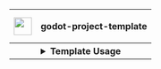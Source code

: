 <table align=right border="0">
<tr>
<th>
    
<img src='https://github.com/loteque/godot-project-template/assets/69282314/9ff1f807-468a-476b-9c54-dd19b0f15aa0' widtth=32 height=32 /> 
    
</th>
<th align=left> 

**godot-project-template**

</th>
</tr>
<tr>
<th>
</th>
<th align=left>
    
<details>
<summary>Template Usage</summary>

## Features:
* **GitHub pages auto-deploy**
* **itch.io auto-delivery** 
* **best practices dir stucture** 
* **_Optional_**  
  * **git-LFS** 
  * **GUT (Godot Unit Testing)**

## itch.io and GitHub pages auto deploy step by step
<details>
  <summary>Sign in to GitHub and Itch.io:</Summary>

0) Make sure you are signed in to both github and itch.io
  * https://github.com/login
  * https://itch.io/login

</details>
<details>
  <summary> Create a GitHub Personal Access Token for the project:</summary>

1) Create a [Personal Access Token](https://github.com/settings/tokens), in your GitHub user account settings, with the following permissions:
    * Contents - Read and Write
    * Metadata - Read-only
    * Pages - Read and Write
![image](https://github.com/loteque/godot-project-template/assets/69282314/7738951b-62d8-4cf2-9d2a-a7c79069109d)

</details>
<details>
  <summary>Add personal access token to repo secrets:</Summary>

2) add Personal Acess Token as a repository secret with name GH_CREDENTIALS
    * 👉 `https://github.com/<your-github-username>/<your-repository-name>/settings/secrets/actions`
![image](https://user-images.githubusercontent.com/69282314/184680197-b607040d-7a3a-4b8a-bb3d-d670d9d0d933.png)

</details>
<details>
  <summary>Set read and write permission for the workflow:</summary>

3) Make sure `read and write` permissions are set on workflows:
    * 👉 `https://github.com/<your-github-username>/<your-repository-name>/settings/actions`
![image](https://github.com/loteque/godot-project-template/assets/69282314/7e41b9a3-d075-4689-b6bb-7893e3e88eee)

</details>
<details>
  <summary>Setup GitHub Pages:</summary>

4) Setup pages for the repository:
    * 👉 `https://github.com/<your-github-username>/<your-repository-name>/settings/pages`
![image](https://github.com/loteque/godot-project-template/assets/69282314/9d1c1f01-9047-468e-8d14-e43169b4f410)

</details>
<details>
  <summary>Customize the workflow yaml to your project:</summary>

5) Edit the .github/workflows/godot-ci.yml file:
    * 👉 `https://github.com/<your-github-username>/<your-repository-name>/blob/main/.github/workflows/godot-ci.yml`
    ```yaml
    name: "godot-ci export"
    on: 
      push:
        tags:
          - "v*"

    env:
    👉  GODOT_VERSION: X.x    #your-godot-version probably "3.5"
    👉  EXPORT_NAME: string   #the-name-of-your-project
    ```
    * After the godot-ci workflow completes you will find your game at <your-username>.github.io/<your-repos-name>
    
</details>
<details>
  <summary>Create a butler API token:</summary>

* Generate an [API token](https://itch.io/user/settings/api-keys) in itch.io settings

</details>
<details>
  <summary>Add Token to repo Secrets:</summary>

* add the token to yout repository secrets with name BUTLER_CREDENTIALS
    * 👉 `https://github.com/<your-github-username>/<your-repository-name>/settings/secrets/actions`
![image](https://user-images.githubusercontent.com/69282314/184680197-b607040d-7a3a-4b8a-bb3d-d670d9d0d933.png)
</details>
<details>
  <summary>Customize the deploy yaml to your project:</summary>

* Edit .github/workflows/publish-to-itchio.yml
    * 👉 `https://github.com/<your-github-username>/<your-repository-name>/blob/main/.github/workflows/publish-to-itchio.yml`
    ```yaml
    name: "publish to itch.io"
    on:
      release:
      types: [published]

    env:
    👉  ITCH_USER: your_itchio_username       #<your-user-name>.itch.io
    👉  ITCH_GAME: the_url_stub_of_your_game  #<your-user-name>.itch.io/<the-url-stub>

    ```
</details>


## Triggering the auto-deploy pipeline
_GitHub actions will trigger an autodeploy process when it detects a tag starting with "v", For Example:_ `v1.0.1`
<details>
  <summary>Commit as normal, push it, tag your commit, then push the tag:</summary>

* Commit your changes as normal, then tag the commit: ```git tag -a v1.0 -m "summary of release changes"```
* Push your changes with the tag: ```git push origin --tags```
* Github Actions will detect the new tag and trigger a new automated build of the game. 
* When it is done building it will auto-deploy an HTML5 Version to Github Pages.
* It will release all versions you have configured to build to Itch.io.

</details>


## GUT and git-LFS

<details>
  <summary> Optionally configure Godot Unit Testing (GUT) and/or git-LFS</summary>

## git-LFS(optional):
Before you push your first changes make sure you have git-lfs installed on your system:
https://git-lfs.github.com/
this template comes with a preconfigured .gitattributes file but feel free to add your own rules.
you must change the filename from gitattributes-template to .gitattributes

## GUT(optional):
Godot Unit Tests (GUT) is configured by default to run on pull requests to main. Tests are to be placed in res://test in either the res://test/unit or res://test/integration dirs. If you don't want to use tests just don't place tests there. For more information on GUT: https://github.com/bitwes/Gut/wiki/Quick-Start

</details>
<hr>

## _Directory structure and best practices_
* the project/asset directory is where you keep all your game art, sound, etc... It can be tracked by git-lfs
* the project/src directory is where you keep the source-code. It should not be tracked by git-lfs.

</details>
</th>     
</tr>
</table>

